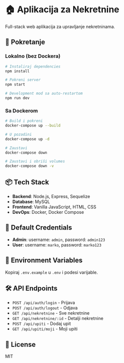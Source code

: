 # 🏠 Aplikacija za Nekretnine

Full-stack web aplikacija za upravljanje nekretninama.

## 🚀 Pokretanje

### Lokalno (bez Dockera)
```bash
# Instaliraj dependencies
npm install

# Pokreni server
npm start

# Development mod sa auto-restartom
npm run dev
```

### Sa Dockerom
```bash
# Build i pokreni
docker-compose up --build

# U pozadini
docker-compose up -d

# Zaustavi
docker-compose down

# Zaustavi i obriši volumes
docker-compose down -v
```

## 📦 Tech Stack

- **Backend**: Node.js, Express, Sequelize
- **Database**: MySQL
- **Frontend**: Vanilla JavaScript, HTML, CSS
- **DevOps**: Docker, Docker Compose

## 🔐 Default Credentials

- **Admin**: username: `admin`, password: `admin123`
- **User**: username: `marko`, password: `marko123`

## 📝 Environment Variables

Kopiraj `.env.example` u `.env` i podesi varijable.

## 🛠️ API Endpoints

- `POST /api/auth/login` - Prijava
- `POST /api/auth/logout` - Odjava
- `GET /api/nekretnine` - Sve nekretnine
- `GET /api/nekretnine/:id` - Detalji nekretnine
- `POST /api/upiti` - Dodaj upit
- `GET /api/upiti/moji` - Moji upiti

## 📄 License

MIT
